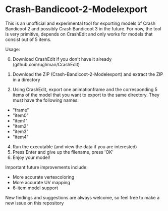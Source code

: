 # Crash-Bandicoot-2-Modelexport
This is an unofficial and experimental tool for exporting models of Crash Bandicoot 2 and possibly Crash Bandicoot 3 in the future. For now, the tool is very primitive, depends on CrashEdit and only works for models that consist out of 5 items.

Usage:

0. Download CrashEdit if you don't have it already (github.com/ughman/CrashEdit)

1. Download the ZIP (Crash-Bandicoot-2-Modelexport) and extract the ZIP in a directory
3. Using CrashEdit, export one animationframe and the corresponding 5 items of the model that you want to export to the same directory. They must have the following names:
  - "frame"
  - "item0"
  - "item1"
  - "item2"
  - "item3"
  - "item4"

4. Run the executable (and view the data if you are interested)
5. Press Enter and give up the filename, press 'OK'
7. Enjoy your model!

Important future improvements include:
- More accurate vertexcoloring
- More accurate UV mapping
- 6-item model support

New findings and suggestions are always welcome, so feel free to make a new issue on this repository
